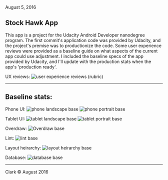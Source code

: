 August 5, 2016  

## __Stock Hawk App__

This app is a project for the Udacity Android Developer nanodegree program. The first commit's application code was provided by Udacity, and the project's premise was to productionize the code. Some user experience reviews were provided as a baseline guide on what aspects of the current app could use adjustment. I included the baseline specs of the app provided by Udacity, and I'll update with the production stats when the app's 'production ready'.

UX reviews:
![user experience reviews (rubric)](rubric-UX-reviews.png)

***

## __Baseline stats__:

Phone UI:
![phone landscape base](baseline-stats/phone-land-base.png)
![phone portrait base](baseline-stats/phone-port-base.png)

Tablet UI:
![tablet landscape base](baseline-stats/tablet-land-base.png)
![tablet portrait base](baseline-stats/tablet-port-base.png)

Overdraw:
![Overdraw base](baseline-stats/overdraw-base.png)

Lint:
![lint base](baseline-stats/lint-base.png)

Layout heirarchy:
![layout heirarchy base](baseline-stats/heirarchy-base.png)

Database:
![database base](baseline-stats/sqlite-base.png)

***

Clark &copy; August 2016
